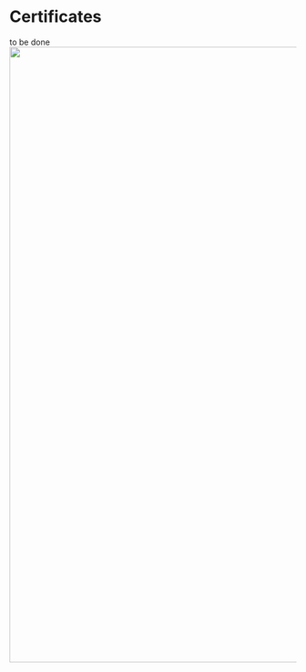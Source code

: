 # Certificates
to be done
<img width="1080" src="https://user-images.githubusercontent.com/22556249/209438516-799f3292-d2c9-43b6-a5d0-dabd0dd1b967.png">
